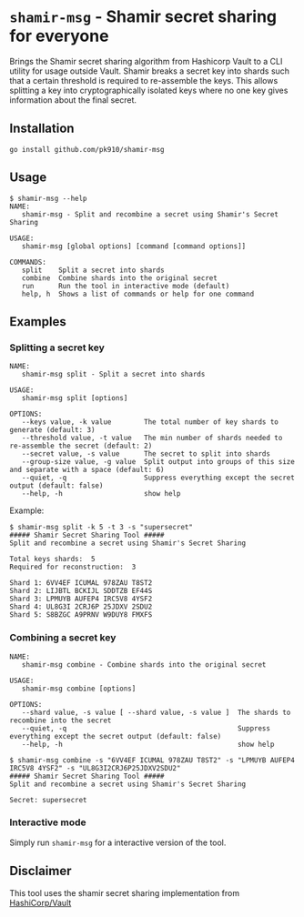 # `shamir-msg` - Shamir secret sharing for everyone

Brings the Shamir secret sharing algorithm from Hashicorp Vault to a CLI utility for usage outside Vault. Shamir breaks a secret key into shards such that a certain threshold is required to re-assemble the keys. This allows splitting a key into cryptographically isolated keys where no one key gives information about the final secret.

## Installation

```
go install github.com/pk910/shamir-msg
```

## Usage

```
$ shamir-msg --help
NAME:
   shamir-msg - Split and recombine a secret using Shamir's Secret Sharing

USAGE:
   shamir-msg [global options] [command [command options]]

COMMANDS:
   split    Split a secret into shards
   combine  Combine shards into the original secret
   run      Run the tool in interactive mode (default)
   help, h  Shows a list of commands or help for one command
```
## Examples

### Splitting a secret key
```
NAME:
   shamir-msg split - Split a secret into shards

USAGE:
   shamir-msg split [options]

OPTIONS:
   --keys value, -k value        The total number of key shards to generate (default: 3)
   --threshold value, -t value   The min number of shards needed to re-assemble the secret (default: 2)
   --secret value, -s value      The secret to split into shards
   --group-size value, -g value  Split output into groups of this size and separate with a space (default: 6)
   --quiet, -q                   Suppress everything except the secret output (default: false)
   --help, -h                    show help
```

Example:
```
$ shamir-msg split -k 5 -t 3 -s "supersecret"
##### Shamir Secret Sharing Tool #####
Split and recombine a secret using Shamir's Secret Sharing

Total keys shards:  5
Required for reconstruction:  3

Shard 1: 6VV4EF ICUMAL 978ZAU T8ST2
Shard 2: LIJBTL BCKIJL SDDTZB EF44S
Shard 3: LPMUYB AUFEP4 IRC5V8 4YSF2
Shard 4: UL8G3I 2CRJ6P 25JDXV 2SDU2
Shard 5: S8BZGC A9PRNV W9DUY8 FMXFS
```

### Combining a secret key
```
NAME:
   shamir-msg combine - Combine shards into the original secret

USAGE:
   shamir-msg combine [options]

OPTIONS:
   --shard value, -s value [ --shard value, -s value ]  The shards to recombine into the secret
   --quiet, -q                                          Suppress everything except the secret output (default: false)
   --help, -h                                           show help
```

```
$ shamir-msg combine -s "6VV4EF ICUMAL 978ZAU T8ST2" -s "LPMUYB AUFEP4 IRC5V8 4YSF2" -s "UL8G3I2CRJ6P25JDXV2SDU2"
##### Shamir Secret Sharing Tool #####
Split and recombine a secret using Shamir's Secret Sharing

Secret: supersecret

```

### Interactive mode

Simply run `shamir-msg` for a interactive version of the tool.

## Disclaimer

This tool uses the shamir secret sharing implementation from [HashiCorp/Vault](https://github.com/hashicorp/vault/tree/main/shamir)